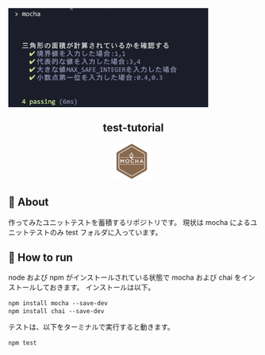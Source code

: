 <img src="img/%E3%82%B9%E3%82%AF%E3%83%AA%E3%83%BC%E3%83%B3%E3%82%B7%E3%83%A7%E3%83%83%E3%83%88%202022-09-22%201.27.39.png" alt="testing image" height="200" align="center">

<h2 align="center">test-tutorial</h2>
<p align="center">
  <a href="https://mochajs.org/"><img src="img/mocha_logo.png" width="80px;" /></a>
  <br>
</p>

## 📝 About

作ってみたユニットテストを蓄積するリポジトリです。
現状は mocha によるユニットテストのみ test フォルダに入っています。

## 🏃 How to run

node および npm がインストールされている状態で mocha および chai をインストールしておきます。
インストールは以下。

```
npm install mocha --save-dev
npm install chai --save-dev
```

テストは、以下をターミナルで実行すると動きます。

```
npm test
```
